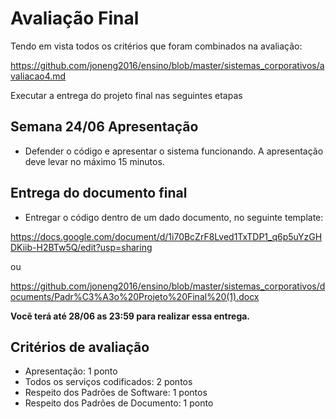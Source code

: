 # Avaliação Final

Tendo em vista todos os critérios que foram combinados na avaliação: 

https://github.com/joneng2016/ensino/blob/master/sistemas_corporativos/avaliacao4.md

Executar a entrega do projeto final nas seguintes etapas

## Semana 24/06 Apresentação

* Defender o código e apresentar o sistema funcionando. A apresentação deve levar no máximo 15 minutos.

## Entrega do documento final

* Entregar o código dentro de um dado documento, no seguinte template:

https://docs.google.com/document/d/1i70BcZrF8Lved1TxTDP1_q6p5uYzGHDKiib-H2BTw5Q/edit?usp=sharing

ou 

https://github.com/joneng2016/ensino/blob/master/sistemas_corporativos/documents/Padr%C3%A3o%20Projeto%20Final%20(1).docx

__Vocẽ terá até 28/06 as 23:59 para realizar essa entrega.__

## Critérios de avaliação

* Apresentação: 1 ponto
* Todos os serviços codificados: 2 pontos
* Respeito dos Padrões de Software: 1 pontos
* Respeito dos Padrões de Documento: 1 ponto